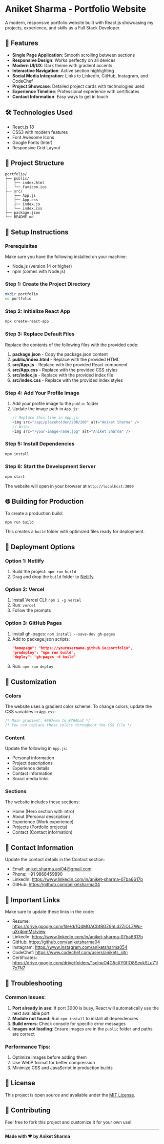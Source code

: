 # Aniket Sharma - Portfolio Website

A modern, responsive portfolio website built with React.js showcasing my projects, experience, and skills as a Full Stack Developer.

## 🚀 Features

- **Single Page Application**: Smooth scrolling between sections
- **Responsive Design**: Works perfectly on all devices
- **Modern UI/UX**: Dark theme with gradient accents
- **Interactive Navigation**: Active section highlighting
- **Social Media Integration**: Links to LinkedIn, GitHub, Instagram, and CodeChef
- **Project Showcase**: Detailed project cards with technologies used
- **Experience Timeline**: Professional experience with certificates
- **Contact Information**: Easy ways to get in touch

## 🛠️ Technologies Used

- React.js 18
- CSS3 with modern features
- Font Awesome Icons
- Google Fonts (Inter)
- Responsive Grid Layout

## 📁 Project Structure

```
portfolio/
├── public/
│   ├── index.html
│   └── favicon.ico
├── src/
│   ├── App.js
│   ├── App.css
│   ├── index.js
│   └── index.css
├── package.json
└── README.md
```

## 🔧 Setup Instructions

### Prerequisites

Make sure you have the following installed on your machine:
- Node.js (version 14 or higher)
- npm (comes with Node.js)

### Step 1: Create the Project Directory

```bash
mkdir portfolio
cd portfolio
```

### Step 2: Initialize React App

```bash
npx create-react-app .
```

### Step 3: Replace Default Files

Replace the contents of the following files with the provided code:

1. **package.json** - Copy the package.json content
2. **public/index.html** - Replace with the provided HTML
3. **src/App.js** - Replace with the provided React component
4. **src/App.css** - Replace with the provided CSS styles
5. **src/index.js** - Replace with the provided index file
6. **src/index.css** - Replace with the provided index styles

### Step 4: Add Your Profile Image

1. Add your profile image to the `public` folder
2. Update the image path in `App.js`:
   ```javascript
   // Replace this line in App.js:
   <img src="/api/placeholder/200/200" alt="Aniket Sharma" />
   // With:
   <img src="/your-image-name.jpg" alt="Aniket Sharma" />
   ```

### Step 5: Install Dependencies

```bash
npm install
```

### Step 6: Start the Development Server

```bash
npm start
```

The website will open in your browser at `http://localhost:3000`

## 🌐 Building for Production

To create a production build:

```bash
npm run build
```

This creates a `build` folder with optimized files ready for deployment.

## 📱 Deployment Options

### Option 1: Netlify
1. Build the project: `npm run build`
2. Drag and drop the `build` folder to [Netlify](https://netlify.com)

### Option 2: Vercel
1. Install Vercel CLI: `npm i -g vercel`
2. Run: `vercel`
3. Follow the prompts

### Option 3: GitHub Pages
1. Install gh-pages: `npm install --save-dev gh-pages`
2. Add to package.json scripts:
   ```json
   "homepage": "https://yourusername.github.io/portfolio",
   "predeploy": "npm run build",
   "deploy": "gh-pages -d build"
   ```
3. Run: `npm run deploy`

## 🎨 Customization

### Colors
The website uses a gradient color scheme. To change colors, update the CSS variables in `App.css`:

```css
/* Main gradient: #667eea to #764ba2 */
/* You can replace these colors throughout the CSS file */
```

### Content
Update the following in `App.js`:
- Personal information
- Project descriptions
- Experience details
- Contact information
- Social media links

### Sections
The website includes these sections:
- Home (Hero section with intro)
- About (Personal description)
- Experience (Work experience)
- Projects (Portfolio projects)
- Contact (Contact information)

## 📧 Contact Information

Update the contact details in the Contact section:
- Email: aniket.sharma.ani04@gmail.com
- Phone: +91 9868459890
- LinkedIn: https://www.linkedin.com/in/aniket-sharma-07ba6617b
- GitHub: https://github.com/aniketsharma04

## 🔗 Important Links

Make sure to update these links in the code:
- Resume: https://drive.google.com/file/d/1Q4MGACbfBGZ9hLd2ZiOLZWp-uXr4pmMs/view
- LinkedIn: https://www.linkedin.com/in/aniket-sharma-07ba6617b
- GitHub: https://github.com/aniketsharma04
- Instagram: https://www.instagram.com/aniketsharma054
- CodeChef: https://www.codechef.com/users/anikets_iiitn
- Certificates: https://drive.google.com/drive/folders/1selpuO4G5cXY0fIO8SeokSLu71l7o7N7

## 🐛 Troubleshooting

### Common Issues:

1. **Port already in use**: If port 3000 is busy, React will automatically use the next available port
2. **Module not found**: Run `npm install` to install all dependencies
3. **Build errors**: Check console for specific error messages
4. **Images not loading**: Ensure images are in the `public` folder and paths are correct

### Performance Tips:

1. Optimize images before adding them
2. Use WebP format for better compression
3. Minimize CSS and JavaScript in production builds

## 📄 License

This project is open source and available under the [MIT License](LICENSE).

## 🤝 Contributing

Feel free to fork this project and customize it for your own use!

---

**Made with ❤️ by Aniket Sharma**